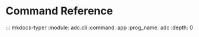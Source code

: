 # Command Reference

::: mkdocs-typer
    :module: adc.cli
    :command: app
    :prog_name: adc
    :depth: 0

